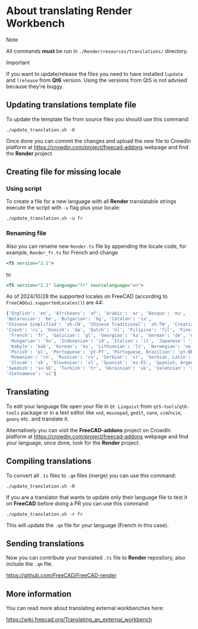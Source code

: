 # About translating Render Workbench

> [!NOTE]
> All commands **must** be run in `./Render/resources/translations/` directory.

> [!IMPORTANT]
> If you want to update/release the files you need to have installed
> `lupdate` and `lrelease` from **Qt6** version. Using the versions from
> Qt5 is not advised because they're buggy.

## Updating translations template file

To update the template file from source files you should use this command:

```shell
./update_translation.sh -U
```

Once done you can commit the changes and upload the new file to CrowdIn platform
at <https://crowdin.com/project/freecad-addons> webpage and find the **Render** project.

## Creating file for missing locale

### Using script

To create a file for a new language with all **Render** translatable strings execute
the script with `-u` flag plus your locale:

```shell
./update_translation.sh -u fr
```

### Renaming file

Also you can rename new `Render.ts` file by appending the locale code,
for example, `Render_fr.ts` for French and change

```xml
<TS version="2.1">
```

to

```xml
<TS version="2.1" language="fr" sourcelanguage="en">
```

As of 2024/10/28 the supported locales on FreeCAD
(according to `FreeCADGui.supportedLocales()`) are 44:

```python
{'English': 'en', 'Afrikaans': 'af', 'Arabic': 'ar', 'Basque': 'eu',
'Belarusian': 'be', 'Bulgarian': 'bg', 'Catalan': 'ca',
'Chinese Simplified': 'zh-CN', 'Chinese Traditional': 'zh-TW', 'Croatian': 'hr',
'Czech': 'cs', 'Danish': 'da', 'Dutch': 'nl', 'Filipino': 'fil', 'Finnish': 'fi',
 'French': 'fr', 'Galician': 'gl', 'Georgian': 'ka', 'German': 'de', 'Greek': 'el',
 'Hungarian': 'hu', 'Indonesian': 'id', 'Italian': 'it', 'Japanese': 'ja',
 'Kabyle': 'kab', 'Korean': 'ko', 'Lithuanian': 'lt', 'Norwegian': 'no',
 'Polish': 'pl', 'Portuguese': 'pt-PT', 'Portuguese, Brazilian': 'pt-BR',
 'Romanian': 'ro', 'Russian': 'ru', 'Serbian': 'sr', 'Serbian, Latin': 'sr-CS',
 'Slovak': 'sk', 'Slovenian': 'sl', 'Spanish': 'es-ES', 'Spanish, Argentina': 'es-AR',
'Swedish': 'sv-SE', 'Turkish': 'tr', 'Ukrainian': 'uk', 'Valencian': 'val-ES',
'Vietnamese': 'vi'}
```

## Translating

To edit your language file open your file in `Qt Linguist` from `qt5-tools`/`qt6-tools`
package or in a text editor like `xed`, `mousepad`, `gedit`, `nano`, `vim`/`nvim`,
`geany` etc. and translate it.

Alternatively you can visit the **FreeCAD-addons** project on CrowdIn platform
at <https://crowdin.com/project/freecad-addons> webpage and find your language,
once done, look for the **Render** project.

## Compiling translations

To convert all `.ts` files to `.qm` files (merge) you can use this command:

```shell
./update_translation.sh -R
```

If you are a translator that wants to update only their language file
to test it on **FreeCAD** before doing a PR you can use this command:

```shell
./update_translation.sh -r fr
```

This will update the `.qm` file for your language (French in this case).

## Sending translations

Now you can contribute your translated `.ts` file to **Render** repository,
also include the `.qm` file.

<https://github.com/FreeCAD/FreeCAD-render>

## More information

You can read more about translating external workbenches here:

<https://wiki.freecad.org/Translating_an_external_workbench>
